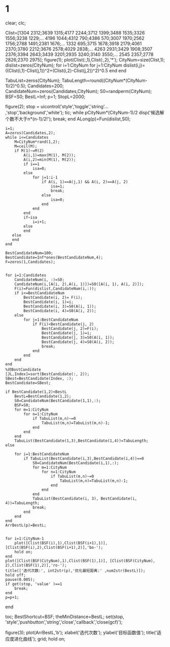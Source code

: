 # 1
clear;
clc;

Clist=[1304 2312;3639 1315;4177 2244;3712 1399;3488 1535;3326 1556;3238 1229;...
    4196 1044;4312 790;4386 570;3007 1970;2562 1756;2788 1491;2381 1676;...
    1332 695;3715 1678;3918 2179;4061 2370;3780 2212;3676 2578;4029 2838;...
    4263 2931;3429 1908;3507 2376;3394 2643;3439 3201;2935 3240;3140 3550;...
    2545 2357;2778 2826;2370 2975];
figure(1);
plot(Clist(:,1),Clist(:,2),'*');
CityNum=size(Clist,1);
dislist=zeros(CityNum);
for i=1:CityNum
    for j=1:CityNum
        dislist(i,j)=((Clist(i,1)-Clist(j,1))^2+(Clist(i,2)-Clist(j,2))^2)^0.5
    end
end

TabuList=zeros(CityNum); 
TabuLength=round((CityNum*(CityNum-1)/2)^0.5);
Candidates=200;                                    
CandidateNum=zeros(Candidates,CityNum); 
S0=randperm(CityNum); 
BSF=S0;
BestL=Inf;
p=1;
StopL=2000;

figure(2);
stop = uicontrol('style','toggle','string'...
    ,'stop','background','white'); 
tic; 
while p<StopL
    if Candidates>CityNum*(CityNum-1)/2
        disp('候选解个数不大于n*(n-1)/2!');
        break;
    end
    ALong(p)=Fun(dislist,S0);
    
    i=1;
    A=zeros(Candidates,2); 
    while i<=Candidates
        M=CityNum*rand(1,2); 
        M=ceil(M);
        if M(1)~=M(2)  
            A(i,1)=max(M(1), M(2));
            A(i,2)=min(M(1), M(2));
            if i==1
                isa=0; 
            else
                for j=1:i-1
                    if A(i, 1)==A(j,1) && A(i, 2)==A(j, 2)
                        isa=1;
                        break;
                    else
                        isa=0;
                    end
                end
            end
            if~isa
                i=i+1;
            else
            end
       else
       end
    end
  
    BestCandidateNum=100;
    BestCandidate=Inf*ones(BestCandidateNum,4);
    F=zeros(1,Candidates);
    
    
    for i=1:Candidates
        CandidateNum(i, :)=S0;
        CandidateNum(i,[A(i, 2),A(i, 1)])=S0([A(i, 1), A(i, 2)]);
        F(i)=Fun(dislist,CandidateNum(i,:));
        if i<=BestCandidateNum
            BestCandidate(i, 2)= F(i);
            BestCandidate(i, 1)=i;
            BestCandidate(i, 3)=S0(A(i, 1));
            BestCandidate(i, 4)=S0(A(i, 2));
        else
            for j=1:BestCandidateNum
                if F(i)<BestCandidate(j, 2)
                    BestCandidate(j, 2)=F(i);
                    BestCandidate(j, 1)=i;
                    BestCandidate(j, 3)=S0(A(i, 1));
                    BestCandidate(j, 4)=S0(A(i, 2));
                    break;
                end
            end
        end
    end
    %对BostCandidate
    [JL,Index]=sort(BestCandidate(:, 2));
    SBest=BestCandidate(Index, :);
    BestCandidate=SBest;
  
    if BestCandidate(1,2)<BestL         
        BestL=BestCandidate(1,2);
        S0=CandidateNum(BestCandidate(1,1),:);
        BSF=S0;
        for m=1:CityNum
            for n=1:CityNum
                if TabuList(m,n)~=0
                    TabuList(m,n)=TabuList(m,n)-1;
                end
            end
        end
        TabuList(BestCandidate(1,3),BestCandidate(1,4))=TabuLength; 
    else
    
        for i=1:BestCandidateNum 
            if TabuList(BestCandidate(i,3),BestCandidate(i,4))==0
                S0=CandidateNum(BestCandidate(i,1),:);
                for m=1:CityNum
                    for n=1:CityNum
                        if TabuList(m,n)~=0
                            TabuList(m,n)=TabuList(m,n)-1;
                        end
                    end
                end
                TabuList(BestCandidate(i, 3), BestCandidate(i, 4))=TabuLength;   
                break;
            end
        end
    end
    ArrBestL(p)=BestL;
    
    
    for i=1:CityNum-1
        plot([Clist(BSF(i),1),Clist(BSF(i+1),1)],[Clist(BSF(i),2),Clist(BSF(i+1),2)],'bo-');
        hold on;
    end
    plot([Clist(BSF(CityNum),1),Clist(BSF(1),1)], [Clist(BSF(CityNum), 2),Clist(BSF(1),2)],'ro-');
    title(['迭代次数:', int2str(p),'优化最短距离:' ,num2str(BestL)]);
    hold off;
    pause(0.005);
    if get(stop, 'value' )==1
        break;
    end
    p=p+1;
end

toc;
BestShortcut=BSF;
theMinDistance=BestL;
set(stop, 'style','pushbutton','string','close','callback','close(gcf)');

figure(3);
plot(ArrBestL,'b');
xlabel('选代次数');
ylabel('目标函数值');
title('适应度进化曲线');
grid;
hold on;
